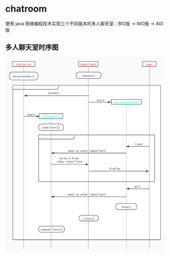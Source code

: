 # chatroom

使用 java 网络编程技术实现三个不同版本的多人聊天室：BIO版 -> NIO版 -> AIO版



## 多人聊天室时序图



![](.\images\seq_diagram.jpg)

